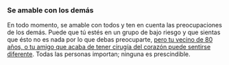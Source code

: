 ### Se amable con los demás

En todo momento, se amable con todos y ten en cuenta las preocupaciones de los demás. Puede que tú estés en un grupo de bajo riesgo y que sientas que ésto no es nada por lo que debas preocuparte, [pero tu vecino de 80 años, o tu amigo que acaba de tener cirugía del corazón puede sentirse diferente](https://twitter.com/kakape/status/1235318985429782532). Todas las personas importan; ninguna es prescindible. 
